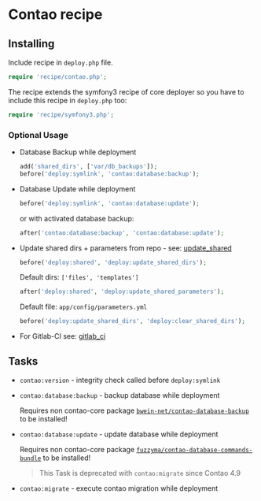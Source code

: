 # Contao recipe

## Installing

Include recipe in `deploy.php` file.

```php
require 'recipe/contao.php';
```

The recipe extends the symfony3 recipe of core deployer so you have to include this recipe in `deploy.php` too:

```php
require 'recipe/symfony3.php';
```

### Optional Usage

* Database Backup while deployment

    ```php
    add('shared_dirs', ['var/db_backups']);
    before('deploy:symlink', 'contao:database:backup');
    ```

* Database Update while deployment

    ```php
    before('deploy:symlink', 'contao:database:update');
    ```
    or with activated database backup:
    ```php
    after('contao:database:backup', 'contao:database:update');
    ```

* Update shared dirs + parameters from repo - see: [update_shared](deploy/update_shared.md)

    ```php
    before('deploy:shared', 'deploy:update_shared_dirs');
    ```

    Default dirs: ``['files', 'templates']``

    ```php
    after('deploy:shared', 'deploy:update_shared_parameters');
    ```

    Default file:  ``app/config/parameters.yml``

    ```php
    before('deploy:update_shared_dirs', 'deploy:clear_shared_dirs');
    ```

* For Gitlab-CI see: [gitlab_ci](deploy/gitlab_ci.md)

## Tasks

* ``contao:version`` - integrity check called before ``deploy:symlink``

* ``contao:database:backup`` - backup database while deployment

    Requires non contao-core package [``bwein-net/contao-database-backup``](https://github.com/bwein-net/contao-database-backup) to be installed!

* ``contao:database:update`` - update database while deployment

    Requires non contao-core package [``fuzzyma/contao-database-commands-bundle``](https://github.com/fuzzyma/contao-database-commands-bundle) to be installed!

    > This Task is deprecated with `contao:migrate` since Contao 4.9

* ``contao:migrate`` - execute contao migration while deployment
